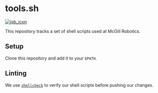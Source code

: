 # tools.sh

[job_icon]: https://dev.mcgillrobotics.com/buildStatus/icon?job=tools.sh/master
[job_url]: https://dev.mcgillrobotics.com/job/tools.sh/job/master
[![job_icon]][job_url]

This repository tracks a set of shell scripts used at McGill Robotics.

## Setup

Clone this repository and add it to your `$PATH`.

## Linting

We use [`shellcheck`](https://shellcheck.net) to verify our shell scripts before
pushing our changes.
